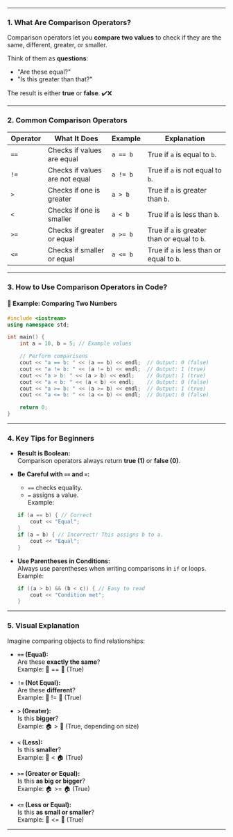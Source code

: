 
---

### **1. What Are Comparison Operators?**

Comparison operators let you **compare two values** to check if they are the same, different, greater, or smaller.  

Think of them as **questions**:  
- "Are these equal?"  
- "Is this greater than that?"  

The result is either **true** or **false**. ✔️❌  

---

### **2. Common Comparison Operators**

| **Operator** | **What It Does**               | **Example**       | **Explanation**                          |
|--------------|--------------------------------|-------------------|------------------------------------------|
| `==`         | Checks if values are equal    | `a == b`          | True if `a` is equal to `b`.             |
| `!=`         | Checks if values are not equal| `a != b`          | True if `a` is not equal to `b`.         |
| `>`          | Checks if one is greater      | `a > b`           | True if `a` is greater than `b`.         |
| `<`          | Checks if one is smaller      | `a < b`           | True if `a` is less than `b`.            |
| `>=`         | Checks if greater or equal    | `a >= b`          | True if `a` is greater than or equal to `b`. |
| `<=`         | Checks if smaller or equal    | `a <= b`          | True if `a` is less than or equal to `b`. |

---

### **3. How to Use Comparison Operators in Code?**

#### 📌 **Example: Comparing Two Numbers**

```cpp
#include <iostream>
using namespace std;

int main() {
    int a = 10, b = 5; // Example values

    // Perform comparisons
    cout << "a == b: " << (a == b) << endl;  // Output: 0 (false)
    cout << "a != b: " << (a != b) << endl;  // Output: 1 (true)
    cout << "a > b: " << (a > b) << endl;    // Output: 1 (true)
    cout << "a < b: " << (a < b) << endl;    // Output: 0 (false)
    cout << "a >= b: " << (a >= b) << endl;  // Output: 1 (true)
    cout << "a <= b: " << (a <= b) << endl;  // Output: 0 (false)

    return 0;
}
```

---

### **4. Key Tips for Beginners**
- **Result is Boolean:**  
  Comparison operators always return **true (1)** or **false (0)**.  

- **Be Careful with `==` and `=`:**  
  - `==` checks equality.  
  - `=` assigns a value.  
  Example: 
  ```cpp
  if (a == b) { // Correct
      cout << "Equal";
  }
  if (a = b) { // Incorrect! This assigns b to a.
      cout << "Equal";
  }
  ```

- **Use Parentheses in Conditions:**  
  Always use parentheses when writing comparisons in `if` or loops.  
  Example: 
  ```cpp
  if ((a > b) && (b < c)) { // Easy to read
      cout << "Condition met";
  }
  ```

---

### **5. Visual Explanation**
Imagine comparing objects to find relationships:  

- **`==` (Equal):**  
  Are these **exactly the same**?  
  Example: 🍎 == 🍎 (True)  

- **`!=` (Not Equal):**  
  Are these **different**?  
  Example: 🍎 != 🍊 (True)  

- **`>` (Greater):**  
  Is this **bigger**?  
  Example: 🏠 > 🚗 (True, depending on size)  

- **`<` (Less):**  
  Is this **smaller**?  
  Example: 🚗 < 🏠 (True)  

- **`>=` (Greater or Equal):**  
  Is this **as big or bigger**?  
  Example: 🏠 >= 🏠 (True)  

- **`<=` (Less or Equal):**  
  Is this **as small or smaller**?  
  Example: 🚗 <= 🚗 (True)  

---
